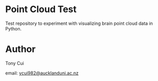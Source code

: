 # Point Cloud Test

Test repository to experiment with visualizing brain point cloud data in Python.

# Author

Tony Cui

email: ycui982@aucklanduni.ac.nz